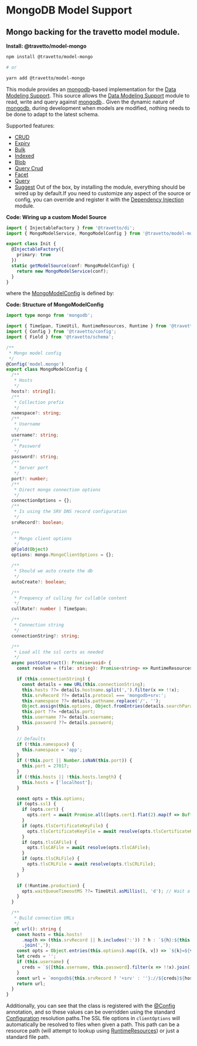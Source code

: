 <!-- This file was generated by @travetto/doc and should not be modified directly -->
<!-- Please modify https://github.com/travetto/travetto/tree/main/module/model-mongo/DOC.tsx and execute "npx trv doc" to rebuild -->
# MongoDB Model Support

## Mongo backing for the travetto model module.

**Install: @travetto/model-mongo**
```bash
npm install @travetto/model-mongo

# or

yarn add @travetto/model-mongo
```

This module provides an [mongodb](https://mongodb.com)-based implementation for the [Data Modeling Support](https://github.com/travetto/travetto/tree/main/module/model#readme "Datastore abstraction for core operations.").  This source allows the [Data Modeling Support](https://github.com/travetto/travetto/tree/main/module/model#readme "Datastore abstraction for core operations.") module to read, write and query against [mongodb](https://mongodb.com).. Given the dynamic nature of [mongodb](https://mongodb.com), during development when models are modified, nothing needs to be done to adapt to the latest schema. 

Supported features:
   *  [CRUD](https://github.com/travetto/travetto/tree/main/module/model/src/service/crud.ts#L11)
   *  [Expiry](https://github.com/travetto/travetto/tree/main/module/model/src/service/expiry.ts#L11)
   *  [Bulk](https://github.com/travetto/travetto/tree/main/module/model/src/service/bulk.ts#L19)
   *  [Indexed](https://github.com/travetto/travetto/tree/main/module/model/src/service/indexed.ts#L12)
   *  [Blob](https://github.com/travetto/travetto/tree/main/module/model/src/service/blob.ts#L8)
   *  [Query Crud](https://github.com/travetto/travetto/tree/main/module/model-query/src/service/crud.ts#L11)
   *  [Facet](https://github.com/travetto/travetto/tree/main/module/model-query/src/service/facet.ts#L12)
   *  [Query](https://github.com/travetto/travetto/tree/main/module/model-query/src/service/query.ts#L10)
   *  [Suggest](https://github.com/travetto/travetto/tree/main/module/model-query/src/service/suggest.ts#L12)
Out of the box, by installing the module, everything should be wired up by default.If you need to customize any aspect of the source or config, you can override and register it with the [Dependency Injection](https://github.com/travetto/travetto/tree/main/module/di#readme "Dependency registration/management and injection support.") module.

**Code: Wiring up a custom Model Source**
```typescript
import { InjectableFactory } from '@travetto/di';
import { MongoModelService, MongoModelConfig } from '@travetto/model-mongo';

export class Init {
  @InjectableFactory({
    primary: true
  })
  static getModelSource(conf: MongoModelConfig) {
    return new MongoModelService(conf);
  }
}
```

where the [MongoModelConfig](https://github.com/travetto/travetto/tree/main/module/model-mongo/src/config.ts#L11) is defined by:

**Code: Structure of MongoModelConfig**
```typescript
import type mongo from 'mongodb';

import { TimeSpan, TimeUtil, RuntimeResources, Runtime } from '@travetto/runtime';
import { Config } from '@travetto/config';
import { Field } from '@travetto/schema';

/**
 * Mongo model config
 */
@Config('model.mongo')
export class MongoModelConfig {
  /**
   * Hosts
   */
  hosts?: string[];
  /**
   * Collection prefix
   */
  namespace?: string;
  /**
   * Username
   */
  username?: string;
  /**
   * Password
   */
  password?: string;
  /**
   * Server port
   */
  port?: number;
  /**
   * Direct mongo connection options
   */
  connectionOptions = {};
  /**
   * Is using the SRV DNS record configuration
   */
  srvRecord?: boolean;

  /**
   * Mongo client options
   */
  @Field(Object)
  options: mongo.MongoClientOptions = {};

  /**
   * Should we auto create the db
   */
  autoCreate?: boolean;

  /**
   * Frequency of culling for cullable content
   */
  cullRate?: number | TimeSpan;

  /**
   * Connection string
   */
  connectionString?: string;

  /**
   * Load all the ssl certs as needed
   */
  async postConstruct(): Promise<void> {
    const resolve = (file: string): Promise<string> => RuntimeResources.resolve(file).then(v => v, () => file);

    if (this.connectionString) {
      const details = new URL(this.connectionString);
      this.hosts ??= details.hostname.split(',').filter(x => !!x);
      this.srvRecord ??= details.protocol === 'mongodb+srv:';
      this.namespace ??= details.pathname.replace('/', '');
      Object.assign(this.options, Object.fromEntries(details.searchParams.entries()));
      this.port ??= +details.port;
      this.username ??= details.username;
      this.password ??= details.password;
    }

    // Defaults
    if (!this.namespace) {
      this.namespace = 'app';
    }
    if (!this.port || Number.isNaN(this.port)) {
      this.port = 27017;
    }
    if (!this.hosts || !this.hosts.length) {
      this.hosts = ['localhost'];
    }

    const opts = this.options;
    if (opts.ssl) {
      if (opts.cert) {
        opts.cert = await Promise.all([opts.cert].flat(2).map(f => Buffer.isBuffer(f) ? f : resolve(f)));
      }
      if (opts.tlsCertificateKeyFile) {
        opts.tlsCertificateKeyFile = await resolve(opts.tlsCertificateKeyFile);
      }
      if (opts.tlsCAFile) {
        opts.tlsCAFile = await resolve(opts.tlsCAFile);
      }
      if (opts.tlsCRLFile) {
        opts.tlsCRLFile = await resolve(opts.tlsCRLFile);
      }
    }

    if (!Runtime.production) {
      opts.waitQueueTimeoutMS ??= TimeUtil.asMillis(1, 'd'); // Wait a day in dev mode
    }
  }

  /**
   * Build connection URLs
   */
  get url(): string {
    const hosts = this.hosts!
      .map(h => (this.srvRecord || h.includes(':')) ? h : `${h}:${this.port ?? 27017}`)
      .join(',');
    const opts = Object.entries(this.options).map(([k, v]) => `${k}=${v}`).join('&');
    let creds = '';
    if (this.username) {
      creds = `${[this.username, this.password].filter(x => !!x).join(':')}@`;
    }
    const url = `mongodb${this.srvRecord ? '+srv' : ''}://${creds}${hosts}/${this.namespace}?${opts}`;
    return url;
  }
}
```

Additionally, you can see that the class is registered with the [@Config](https://github.com/travetto/travetto/tree/main/module/config/src/decorator.ts#L13) annotation, and so these values can be overridden using the standard [Configuration](https://github.com/travetto/travetto/tree/main/module/config#readme "Configuration support") resolution paths.The SSL file options in `clientOptions` will automatically be resolved to files when given a path.  This path can be a resource path (will attempt to lookup using [RuntimeResources](https://github.com/travetto/travetto/tree/main/module/runtime/src/resources.ts#L8)) or just a standard file path.
